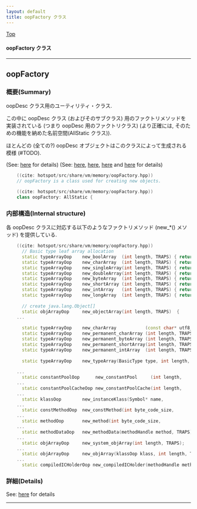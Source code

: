```yaml
---
layout: default
title: oopFactory クラス 
---
```

[Top](../index.html)

#### oopFactory クラス 



---
## <a name="no2H52_HE2" id="no2H52_HE2">oopFactory</a>

### 概要(Summary)
oopDesc クラス用のユーティリティ・クラス.

この中に oopDesc クラス (およびそのサブクラス) 用のファクトリメソッドを実装されている (つまり oopDesc 用のファクトリクラス)
(より正確には, そのための機能を納めた名前空間(AllStatic クラス)).

ほとんどの (全ての?) oopDesc オブジェクトはこのクラスによって生成される模様 (#TODO).

(See: [here](no2114rPX.html) for details) (See: [here](no30267vB.html), [here](no28916Q0G.html), [here](no28916qPH.html) and [here](no289163ZN.html) for details)


```cpp
    ((cite: hotspot/src/share/vm/memory/oopFactory.hpp))
    // oopFactory is a class used for creating new objects.
```


```cpp
    ((cite: hotspot/src/share/vm/memory/oopFactory.hpp))
    class oopFactory: AllStatic {
```

### 内部構造(Internal structure)
各 oopDesc クラスに対応する以下のようなファクトリメソッド (new_*() メソッド) を提供している.


```cpp
    ((cite: hotspot/src/share/vm/memory/oopFactory.hpp))
      // Basic type leaf array allocation
      static typeArrayOop    new_boolArray  (int length, TRAPS) { return typeArrayKlass::cast(Universe::boolArrayKlassObj  ())->allocate(length, CHECK_NULL); }
      static typeArrayOop    new_charArray  (int length, TRAPS) { return typeArrayKlass::cast(Universe::charArrayKlassObj  ())->allocate(length, CHECK_NULL); }
      static typeArrayOop    new_singleArray(int length, TRAPS) { return typeArrayKlass::cast(Universe::singleArrayKlassObj())->allocate(length, CHECK_NULL); }
      static typeArrayOop    new_doubleArray(int length, TRAPS) { return typeArrayKlass::cast(Universe::doubleArrayKlassObj())->allocate(length, CHECK_NULL); }
      static typeArrayOop    new_byteArray  (int length, TRAPS) { return typeArrayKlass::cast(Universe::byteArrayKlassObj  ())->allocate(length, CHECK_NULL); }
      static typeArrayOop    new_shortArray (int length, TRAPS) { return typeArrayKlass::cast(Universe::shortArrayKlassObj ())->allocate(length, CHECK_NULL); }
      static typeArrayOop    new_intArray   (int length, TRAPS) { return typeArrayKlass::cast(Universe::intArrayKlassObj   ())->allocate(length, CHECK_NULL); }
      static typeArrayOop    new_longArray  (int length, TRAPS) { return typeArrayKlass::cast(Universe::longArrayKlassObj  ())->allocate(length, CHECK_NULL); }
    
      // create java.lang.Object[]
      static objArrayOop     new_objectArray(int length, TRAPS)  {
    ...
    
      static typeArrayOop    new_charArray           (const char* utf8_str,  TRAPS);
      static typeArrayOop    new_permanent_charArray (int length, TRAPS);
      static typeArrayOop    new_permanent_byteArray (int length, TRAPS);  // used for class file structures
      static typeArrayOop    new_permanent_shortArray(int length, TRAPS);  // used for class file structures
      static typeArrayOop    new_permanent_intArray  (int length, TRAPS);  // used for class file structures
    
      static typeArrayOop    new_typeArray(BasicType type, int length, TRAPS);
    
    ...
      static constantPoolOop      new_constantPool     (int length,
    ...
      static constantPoolCacheOop new_constantPoolCache(int length,
    ...
      static klassOop        new_instanceKlass(Symbol* name,
    ...
      static constMethodOop  new_constMethod(int byte_code_size,
    ...
      static methodOop       new_method(int byte_code_size,
    ...
      static methodDataOop   new_methodData(methodHandle method, TRAPS);
    ...
      static objArrayOop     new_system_objArray(int length, TRAPS);
    ...
      static objArrayOop     new_objArray(klassOop klass, int length, TRAPS);
    ...
      static compiledICHolderOop new_compiledICHolder(methodHandle method, KlassHandle klass, TRAPS);
```




### 詳細(Details)
See: [here](../doxygen/classoopFactory.html) for details

---
